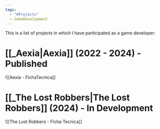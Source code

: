 ```yaml
---
tags:
  - "#Projects"
  - GameDevelopment
---
```

This is a list of projects in which I have participated as a game developer:

# [[_Aexia|Aexia]] (2022 - 2024) - Published
![[Aexia - FichaTecnica]]


# [[_The Lost Robbers|The Lost Robbers]] (2024) - In Development
![[The Lost Robbers - Ficha Tecnica]]

